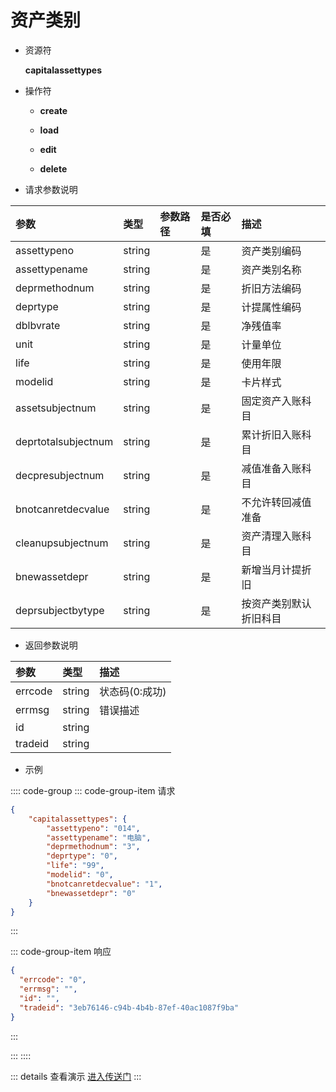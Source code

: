 # 资产类别

- 资源符

  **capitalassettypes**
  
- 操作符

  - **create** <Badge type="tip" text="v1" vertical="top" />

  - **load** <Badge type="tip" text="v2" vertical="top" />

  - **edit** <Badge type="tip" text="v2" vertical="top" />

  - **delete** <Badge type="tip" text="v2" vertical="top" />

- 请求参数说明

|参数				|类型	|参数路径	|是否必填	|描述					|
|:-					|:-		|:-			|:-			|:-						|
|assettypeno		|string |			|是			|资产类别编码				|
|assettypename		|string |			|是			|资产类别名称				|
|deprmethodnum		|string	|			|是			|折旧方法编码				|
|deprtype			|string	|			|是			|计提属性编码				|
|dblbvrate			|string	|			|是			|净残值率				|
|unit				|string	|			|是			|计量单位				|
|life				|string	|			|是			|使用年限				|
|modelid			|string	|			|是			|卡片样式				|
|assetsubjectnum	|string	|			|是			|固定资产入账科目			|
|deprtotalsubjectnum|string	|			|是			|累计折旧入账科目			|
|decpresubjectnum	|string	|			|是			|减值准备入账科目			|
|bnotcanretdecvalue	|string	|			|是			|不允许转回减值准备		|
|cleanupsubjectnum	|string	|			|是			|资产清理入账科目			|
|bnewassetdepr		|string	|			|是			|新增当月计提折旧			|
|deprsubjectbytype	|string	|			|是			|按资产类别默认折旧科目	|

- 返回参数说明

|参数   |类型     |描述           |
|:-     |:-       |:-            |
|errcode|string   |状态码(0:成功) |
|errmsg |string   |错误描述       |
|id     |string   |               |
|tradeid|string   |               |

- 示例

:::: code-group
::: code-group-item 请求

```json
{
    "capitalassettypes": {
        "assettypeno": "014",
        "assettypename": "电脑",
        "deprmethodnum": "3",
        "deprtype": "0",
        "life": "99",
        "modelid": "0",
        "bnotcanretdecvalue": "1",
        "bnewassetdepr": "0"
    }
}
```

:::

::: code-group-item 响应

```json
{
  "errcode": "0",
  "errmsg": "",
  "id": "",
  "tradeid": "3eb76146-c94b-4b4b-87ef-40ac1087f9ba"
}
```

:::

:::
::::

::: details 查看演示
[进入传送门](/images/erp/gif/assets/capitalassettypes.gif)
:::